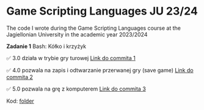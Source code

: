 # Game Scripting Languages JU 23/24
The code I wrote during the Game Scripting Languages course at the Jagiellonian University in the academic year 2023/2024

**Zadanie 1** Bash: Kółko i krzyżyk

:white_check_mark: 3.0 działa w trybie gry turowej [Link do commita 1](https://github.com/Tirodoragon/game-scripting-languages-JU-23-24/commit/63e39e3e165c576c74a5745a937677a31e2a17c3)

:white_check_mark: 4.0 pozwala na zapis i odtwarzanie przerwanej gry (save game) [Link do commita 2](https://github.com/Tirodoragon/game-scripting-languages-JU-23-24/commit/4ede378d3af75641d107a63e9546de34e37b888d)

:white_check_mark: 5.0 pozwala na grę z komputerem [Link do commita 3](https://github.com/Tirodoragon/game-scripting-languages-JU-23-24/commit/2897976e6b39562a2913344416c1c775434a28d5)

Kod: [folder](https://github.com/Tirodoragon/game-scripting-languages-JU-23-24/tree/main/tic-tac-toe)
